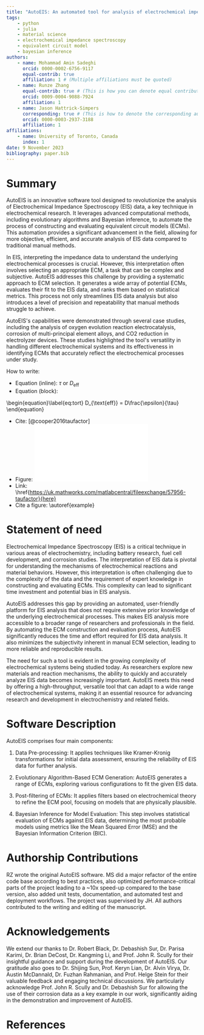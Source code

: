 ```yaml
---
title: "AutoEIS: An automated tool for analysis of electrochemical impedance spectroscopy using evolutionary algorithms and Bayesian inference"
tags:
    - python
    - julia
    - material science
    - electrochemical impedance spectroscopy
    - equivalent circuit model
    - bayesian inference
authors:
    - name: Mohammad Amin Sadeghi
      orcid: 0000-0002-6756-9117
      equal-contrib: true
      affiliation: 1 # (Multiple affiliations must be quoted)
    - name: Runze Zhang
      equal-contrib: true # (This is how you can denote equal contributions between multiple authors)
      orcid: 0009-0004-9088-7924
      affiliation: 1
    - name: Jason Hattrick-Simpers
      corresponding: true # (This is how to denote the corresponding author)
      orcid: 0000-0003-2937-3188
      affiliation: 1
affiliations:
    - name: University of Toronto, Canada
      index: 1
date: 9 November 2023
bibliography: paper.bib
---
```

# Summary

AutoEIS is an innovative software tool designed to revolutionize the analysis of Electrochemical Impedance Spectroscopy (EIS) data, a key technique in electrochemical research. It leverages advanced computational methods, including evolutionary algorithms and Bayesian inference, to automate the process of constructing and evaluating equivalent circuit models (ECMs). This automation provides a significant advancement in the field, allowing for more objective, efficient, and accurate analysis of EIS data compared to traditional manual methods.

In EIS, interpreting the impedance data to understand the underlying electrochemical processes is crucial. However, this interpretation often involves selecting an appropriate ECM, a task that can be complex and subjective. AutoEIS addresses this challenge by providing a systematic approach to ECM selection. It generates a wide array of potential ECMs, evaluates their fit to the EIS data, and ranks them based on statistical metrics. This process not only streamlines EIS data analysis but also introduces a level of precision and repeatability that manual methods struggle to achieve.

AutoEIS's capabilities were demonstrated through several case studies, including the analysis of oxygen evolution reaction electrocatalysis, corrosion of multi-principal element alloys, and CO2 reduction in electrolyzer devices. These studies highlighted the tool's versatility in handling different electrochemical systems and its effectiveness in identifying ECMs that accurately reflect the electrochemical processes under study.

How to write:

- Equation (inline): $\tau$ or $D_{\text{eff}}$
- Equation (block):

\begin{equation}\label{eq:tort}
D_{\text{eff}} = D\frac{\epsilon}{\tau}
\end{equation}

- Cite: [@cooper2016taufactor]
- Figure: ![Caption with a \href{https://google.com}{link} and citation [@zhang2023].\label{example}](example.pdf)
- Link: \href{https://uk.mathworks.com/matlabcentral/fileexchange/57956-taufactor}{here}
- Cite a figure: \autoref{example}

# Statement of need

Electrochemical Impedance Spectroscopy (EIS) is a critical technique in various areas of electrochemistry, including battery research, fuel cell development, and corrosion studies. The interpretation of EIS data is pivotal for understanding the mechanisms of electrochemical reactions and material behaviors. However, this interpretation is often challenging due to the complexity of the data and the requirement of expert knowledge in constructing and evaluating ECMs. This complexity can lead to significant time investment and potential bias in EIS analysis.

AutoEIS addresses this gap by providing an automated, user-friendly platform for EIS analysis that does not require extensive prior knowledge of the underlying electrochemical processes. This makes EIS analysis more accessible to a broader range of researchers and professionals in the field. By automating the ECM construction and evaluation process, AutoEIS significantly reduces the time and effort required for EIS data analysis. It also minimizes the subjectivity inherent in manual ECM selection, leading to more reliable and reproducible results.

The need for such a tool is evident in the growing complexity of electrochemical systems being studied today. As researchers explore new materials and reaction mechanisms, the ability to quickly and accurately analyze EIS data becomes increasingly important. AutoEIS meets this need by offering a high-throughput, versatile tool that can adapt to a wide range of electrochemical systems, making it an essential resource for advancing research and development in electrochemistry and related fields.

# Software Description

AutoEIS comprises four main components:

1. Data Pre-processing: It applies techniques like Kramer-Kronig transformations for initial data assessment, ensuring the reliability of EIS data for further analysis.

2. Evolutionary Algorithm-Based ECM Generation: AutoEIS generates a range of ECMs, exploring various configurations to fit the given EIS data.

3. Post-filtering of ECMs: It applies filters based on electrochemical theory to refine the ECM pool, focusing on models that are physically plausible.

4. Bayesian Inference for Model Evaluation: This step involves statistical evaluation of ECMs against EIS data, determining the most probable models using metrics like the Mean Squared Error (MSE) and the Bayesian Information Criterion (BIC).

# Authorship Contributions

RZ wrote the original AutoEIS software. MS did a major refactor of the entire code base according to best practices, also optimized performance-critical parts of the project leading to a ~10x speed-up compared to the base version, also added unit tests, documentation, and automated test and deployment workflows. The project was supervised by JH. All authors contributed to the writing and editing of the manuscript.

# Acknowledgements

We extend our thanks to Dr. Robert Black, Dr. Debashish Sur, Dr. Parisa Karimi, Dr. Brian DeCost, Dr. Kangming Li, and Prof. John R. Scully for their insightful guidance and support during the development of AutoEIS. Our gratitude also goes to Dr. Shijing Sun, Prof. Keryn Lian, Dr. Alvin Virya, Dr. Austin McDannald, Dr. Fuzhan Rahmanian, and Prof. Helge Stein for their valuable feedback and engaging technical discussions. We particularly acknowledge Prof. John R. Scully and Dr. Debashish Sur for allowing the use of their corrosion data as a key example in our work, significantly aiding in the demonstration and improvement of AutoEIS.

# References
